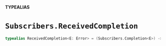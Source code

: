 **TYPEALIAS**

# `Subscribers.ReceivedCompletion`

```swift
typealias ReceivedCompletion<E: Error> = (Subscribers.Completion<E>) -> ()
```
